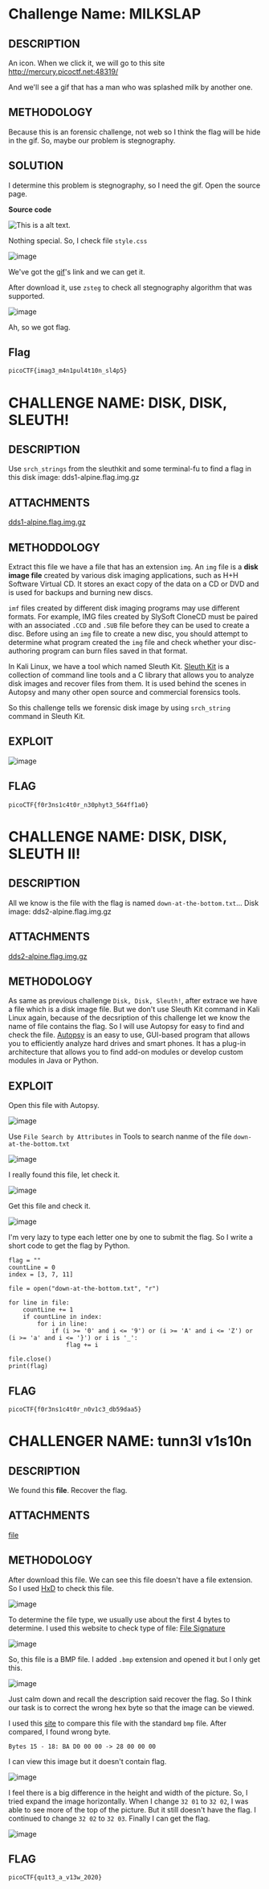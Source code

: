# Challenge Name: MILKSLAP

## DESCRIPTION 

  An icon. When we click it, we will go to this site http://mercury.picoctf.net:48319/

  And we'll see a gif that has a man who was splashed milk by another one.

## METHODOLOGY

  Because this is an forensic challenge, not web so I think the flag will be hide in the gif. So, maybe our problem is stegnography.
  
## SOLUTION

I determine this problem is stegnography, so I need the gif.
Open the source page.

**Source code**

![This is a alt text.](https://cdn.discordapp.com/attachments/871393677304553473/889927694324744222/unknown.png "Source code.")

Nothing special. So, I check file `style.css`

![image](https://user-images.githubusercontent.com/84057292/134220858-237361af-bf7e-46c4-9eab-0c098bcbb865.png "style.css")

We've got the [gif](http://mercury.picoctf.net:48319/concat_v.png)'s link and we can get it.

After download it, use `zsteg` to check all stegnography algorithm that was supported.

![image](https://user-images.githubusercontent.com/84057292/134265693-8539b85e-1343-49b8-996d-06a06c003bae.png)

Ah, so we got flag.

## Flag

`picoCTF{imag3_m4n1pul4t10n_sl4p5}`

# CHALLENGE NAME: DISK, DISK, SLEUTH!

## DESCRIPTION

Use `srch_strings` from the sleuthkit and some terminal-fu to find a flag in this disk image: dds1-alpine.flag.img.gz

## ATTACHMENTS

[dds1-alpine.flag.img.gz](https://mercury.picoctf.net/static/920731987787c93839776ce457d5ecd6/dds1-alpine.flag.img.gz)

## METHODDOLOGY

Extract this file we have a file that has an extension `img`. An `img` file is a **disk image file** created by various disk imaging applications, such as H+H Software Virtual CD. It stores an exact copy of the data on a CD or DVD and is used for backups and burning new discs. 

`imf` files created by different disk imaging programs may use different formats. For example, IMG files created by SlySoft CloneCD must be paired with an associated `.CCD` and `.SUB` file before they can be used to create a disc. Before using an `img` file to create a new disc, you should attempt to determine what program created the `img` file and check whether your disc-authoring program can burn files saved in that format.

In Kali Linux, we have a tool which named Sleuth Kit. [Sleuth Kit](https://www.sleuthkit.org/sleuthkit/) is a collection of command line tools and a C library that allows you to analyze disk images and recover files from them. It is used behind the scenes in Autopsy and many other open source and commercial forensics tools.

So this challenge tells we forensic disk image by using `srch_string` command in Sleuth Kit.

## EXPLOIT

![image](https://user-images.githubusercontent.com/84057292/134299719-e196b085-d562-42b0-b472-5fec0ace5908.png)

## FLAG

`picoCTF{f0r3ns1c4t0r_n30phyt3_564ff1a0}`

# CHALLENGE NAME: DISK, DISK, SLEUTH II!

## DESCRIPTION

All we know is the file with the flag is named `down-at-the-bottom.txt`... Disk image: dds2-alpine.flag.img.gz

## ATTACHMENTS

[dds2-alpine.flag.img.gz](https://mercury.picoctf.net/static/2e54f22211165e9f33a47bdb8a09268b/dds2-alpine.flag.img.gz)

## METHODOLOGY

As same as previous challenge `Disk, Disk, Sleuth!`, after extrace we have a file which is a disk image file. But we don't use Sleuth Kit command in Kali Linux again, because of the decsription of this challenge let we know the name of file contains the flag. So I will use Autopsy for easy to find and check the file. [Autopsy](https://www.sleuthkit.org/autopsy/) is an easy to use, GUI-based program that allows you to efficiently analyze hard drives and smart phones. It has a plug-in architecture that allows you to find add-on modules or develop custom modules in Java or Python.

## EXPLOIT

  Open this file with Autopsy.

![image](https://user-images.githubusercontent.com/84057292/134303113-384f73fa-bcc6-4ef1-95af-79d406a140f4.png "Autopsy")

  Use `File Search by Attributes` in Tools to search nanme of the file `down-at-the-bottom.txt`
  
  ![image](https://user-images.githubusercontent.com/84057292/134305616-e8113230-2bb1-4aab-b767-16b17ead80fb.png)

I really found this file, let check it.

![image](https://user-images.githubusercontent.com/84057292/134305879-af4fc9da-8ef7-493b-9014-91c8fa88018d.png)

Get this file and check it.

![image](https://user-images.githubusercontent.com/84057292/134477203-40b1b011-2024-46b9-b202-4f3e5d175c32.png)

I'm very lazy to type each letter one by one to submit the flag. So I write a short code to get the flag by Python.

```
flag = ""
countLine = 0
index = [3, 7, 11]

file = open("down-at-the-bottom.txt", "r")

for line in file:
    countLine += 1
    if countLine in index:
        for i in line:
            if (i >= '0' and i <= '9') or (i >= 'A' and i <= 'Z') or (i >= 'a' and i <= '}') or i is '_':
                flag += i

file.close()
print(flag)
```

## FLAG

`picoCTF{f0r3ns1c4t0r_n0v1c3_db59daa5}`

# CHALLENGER NAME: tunn3l v1s10n

## DESCRIPTION

We found this __file__. Recover the flag.

## ATTACHMENTS

[file](https://mercury.picoctf.net/static/21c07c9dd20cd9f2459a0ae75d99af6e/tunn3l_v1s10n)

## METHODOLOGY

After download this file. We can see this file doesn't have a file extension. So I used [HxD](https://mh-nexus.de/en/hxd/) to check this file.

![image](https://user-images.githubusercontent.com/84057292/134481777-6d95dfdb-9b44-4b21-9c9d-a131d4454ad0.png "view by HxD")

To determine the file type, we usually use about the first 4 bytes to determine. I used this website to check type of file: [File Signature](https://www.garykessler.net/library/file_sigs.html)

![image](https://user-images.githubusercontent.com/84057292/134481601-abe9594f-9608-484a-8d20-fe0e92c9e247.png "File Signatures")

So, this file is a BMP file. I added `.bmp` extension and opened it but I only get this.

![image](https://user-images.githubusercontent.com/84057292/134482958-23675050-4415-4e7d-a92e-e6dd83b365f6.png)

Just calm down and recall the description said recover the flag. So I think our task is to correct the wrong hex byte so that the image can be viewed.

I used this [site](https://asecuritysite.com/forensics/bmp?file=activated.bmp) to compare this file with the standard `bmp` file. After compared, I found wrong byte.

```
Bytes 15 - 18: BA D0 00 00 -> 28 00 00 00
```
 I can view this image but it doesn't contain flag.
 
 ![image](https://cdn.discordapp.com/attachments/871393677304553473/890537263895838720/tunn3l_v1s10n.bmp)
 
 I feel there is a big difference in the height and width of the picture. So, I tried expand the image horizontally. When I change `32 01` to `32 02`, I was able to see more of the top of the picture. But it still doesn't have the flag. I continued to change `32 02` to `32 03`. Finally I can get the flag.
 
![image](https://cdn.discordapp.com/attachments/871393677304553473/890546777248395334/tunn3l_v1s10n.bmp)

## FLAG

`picoCTF{qu1t3_a_v13w_2020}`


























